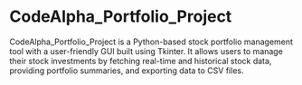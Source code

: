 # CodeAlpha_Portfolio_Project
CodeAlpha_Portfolio_Project is a Python-based stock portfolio management tool with a user-friendly GUI built using Tkinter. It allows users to manage their stock investments by fetching real-time and historical stock data, providing portfolio summaries, and exporting data to CSV files.
